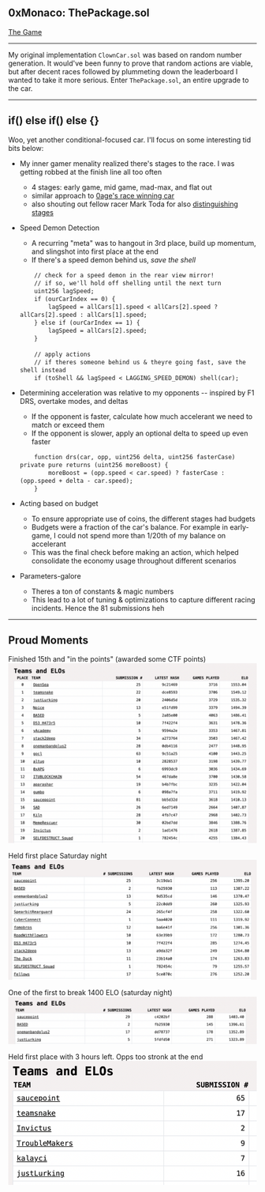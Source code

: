 ## 0xMonaco: ThePackage.sol

[The Game](https://0xmonaco.ctf.paradigm.xyz/howtoplay)

---



My original implementation `ClownCar.sol` was based on random number generation. It would've been funny to prove that random actions are viable, but after decent races followed by plummeting down the leaderboard I wanted to take it more serious. Enter `ThePackage.sol`, an entire upgrade to the car.

---

## if() else if() else {}

Woo, yet another conditional-focused car. I'll focus on some interesting tid bits below:

* My inner gamer menality realized there's stages to the race. I was getting robbed at the finish line all too often
    * 4 stages: early game, mid game, mad-max, and flat out
    * similar approach to [0age's race winning car](https://gist.github.com/0age/3600aebdd97981c60906c8cb50c13279)
    * also shouting out fellow racer Mark Toda for also [distinguishing stages](https://github.com/marktoda/paradigm-ctf/tree/main/src/monaco)

* Speed Demon Detection
    * A recurring "meta" was to hangout in 3rd place, build up momentum, and slingshot into first place at the end
    * If there's a speed demon behind us, *save the shell*
    ```solidity
        // check for a speed demon in the rear view mirror!
        // if so, we'll hold off shelling until the next turn
        uint256 lagSpeed;
        if (ourCarIndex == 0) {
            lagSpeed = allCars[1].speed < allCars[2].speed ? allCars[2].speed : allCars[1].speed;
        } else if (ourCarIndex == 1) {
            lagSpeed = allCars[2].speed;
        }
        
        // apply actions
        // if theres someone behind us & theyre going fast, save the shell instead
        if (toShell && lagSpeed < LAGGING_SPEED_DEMON) shell(car);
    ```

* Determining acceleration was relative to my opponents -- inspired by F1 DRS, overtake modes, and deltas
    * If the opponent is faster, calculate how much accelerant we need to match or exceed them
    * If the opponent is slower, apply an optional delta to speed up even faster
    ```solidity
        function drs(car, opp, uint256 delta, uint256 fasterCase) private pure returns (uint256 moreBoost) {
            moreBoost = (opp.speed < car.speed) ? fasterCase : (opp.speed + delta - car.speed);
        }
    ```


* Acting based on budget
   * To ensure appropriate use of coins, the different stages had budgets
   * Budgets were a fraction of the car's balance. For example in early-game, I could not spend more than 1/20th of my balance on accelerant
   * This was the final check before making an action, which helped consolidate the economy usage throughout different scenarios

* Parameters-galore
   * Theres a ton of constants & magic numbers
   * This lead to a lot of tuning & optimizations to capture different racing incidents. Hence the 81 submissions heh

---

## Proud Moments

Finished 15th and "in the points" (awarded some CTF points)
![final](clout/final.png)

Held first place Saturday night
![firstfirst](clout/earlyfirst.png)

One of the first to break 1400 ELO (saturday night)
![1400](clout/1400.png)


Held first place with 3 hours left. Opps too stronk at the end
![latefirst](clout/latefirst.png)

